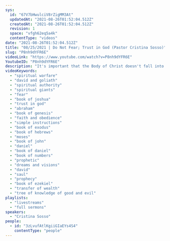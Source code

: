 ```yaml
---
sys:
  id: "67V7bHwulciV8rZigMM3At"
  updatedAt: "2021-08-26T01:52:04.512Z"
  createdAt: "2021-08-26T01:52:04.512Z"
  revision: 1
  space: "vfgh62eq5a4k"
  contentType: "videos"
date: "2021-08-26T01:52:04.512Z"
title: "08/25/2021 | Do Not Fear; Trust in God (Pastor Cristina Sosso)"
slug: "P8nh9dYFR6E"
videoLink: "https://www.youtube.com/watch?v=P8nh9dYFR6E"
YoutubeID: "P8nh9dYFR6E"
description: "It's important that the Body of Christ doesn't fall into fear. God does not give you a spirit of fear. In this season we must focus on the simple instructions and trust in God. This sermon was delivered by Pastor Cris Sosso at Freedom Fellowship Church International on August 25, 2021."
videoKeywords:
  - "spiritual warfare"
  - "david and goliath"
  - "spiritual authority"
  - "spiritual giants"
  - "fear"
  - "book of joshua"
  - "trust in god"
  - "abraham"
  - "book of genesis"
  - "faith and obedience"
  - "simple instructions"
  - "book of exodus"
  - "book of hebrews"
  - "moses"
  - "book of john"
  - "daniel"
  - "book of daniel"
  - "book of numbers"
  - "prophetic"
  - "dreams and visions"
  - "david"
  - "saul"
  - "prophecy"
  - "book of ezekiel"
  - "transfer of wealth"
  - "tree of knowledge of good and evil"
playlists:
  - "livestreams"
  - "full sermons"
speakers:
  - "Cristina Sosso"
people:
  - id: "3zLvufAtlKgiiGIaEYs4S4"
    contentType: "people"
---
```

